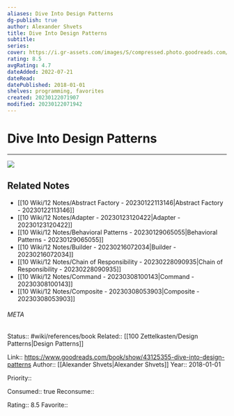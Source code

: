```yaml
---
aliases: Dive Into Design Patterns
dg-publish: true
author: Alexander Shvets
title: Dive Into Design Patterns
subtitle: 
series: 
cover: https://i.gr-assets.com/images/S/compressed.photo.goodreads.com/books/1543945452l/43125355._SY475_.jpg
rating: 8.5
avgRating: 4.7
dateAdded: 2022-07-21
dateRead: 
datePublished: 2018-01-01
shelves: programming, favorites
created: 20230122071907
modified: 20230122071942
---
```

# Dive Into Design Patterns
---
![](https://i.gr-assets.com/images/S/compressed.photo.goodreads.com/books/1543945452l/43125355._SY475_.jpg)

## Related Notes
- [[10 Wiki/12 Notes/Abstract Factory - 20230122113146\|Abstract Factory - 20230122113146]]
- [[10 Wiki/12 Notes/Adapter - 20230123120422\|Adapter - 20230123120422]]
- [[10 Wiki/12 Notes/Behavioral Patterns - 20230129065055\|Behavioral Patterns - 20230129065055]]
- [[10 Wiki/12 Notes/Builder - 20230216072034\|Builder - 20230216072034]]
- [[10 Wiki/12 Notes/Chain of Responsibility - 20230228090935\|Chain of Responsibility - 20230228090935]]
- [[10 Wiki/12 Notes/Command - 20230308100143\|Command - 20230308100143]]
- [[10 Wiki/12 Notes/Composite - 20230308053903\|Composite - 20230308053903]]




###### META
Status:: #wiki/references/book
Related:: [[100 Zettelkasten/Design Patterns\|Design Patterns]]

Link:: https://www.goodreads.com/book/show/43125355-dive-into-design-patterns
Author:: [[Alexander Shvets\|Alexander Shvets]]
Year:: 2018-01-01

Priority:: 

Consumed:: true
Reconsume:: 

Rating:: 8.5
Favorite:: 
